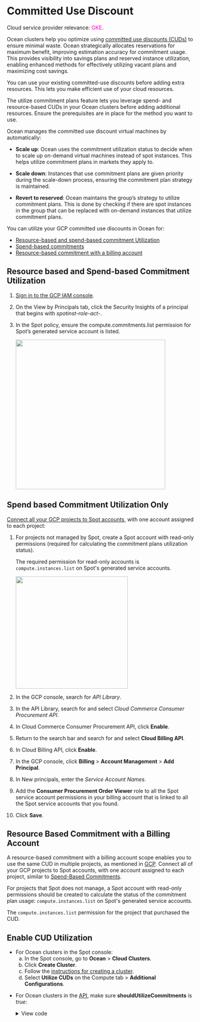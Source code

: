 # Committed Use Discount

Cloud service provider relevance: <font color="#FC01CC">GKE</font>.

Ocean clusters help you optimize using [committed use discounts (CUDs)](https://cloud.google.com/compute/docs/instances/committed-use-discounts-overview) to ensure minimal waste. Ocean strategically allocates reservations for maximum benefit, improving estimation accuracy for commitment usage. This provides visibility into savings plans and reserved instance utilization, enabling enhanced methods for effectively utilizing vacant plans and maximizing cost savings.

You can use your existing committed-use discounts before adding extra resources. This lets you make efficient use of your cloud resources.

The utilize commitment plans feature lets you leverage spend- and resource-based CUDs in your Ocean clusters before adding additional resources. Ensure the prerequisites are in place for the method you want to use.

Ocean manages the committed use discount virtual machines by automatically: 

* **Scale up**: Ocean uses the commitment utilization status to decide when to scale up on-demand virtual machines instead of spot instances. This helps utilize commitment plans in markets they apply to.

* **Scale down**: Instances that use commitment plans are given priority during the scale-down process, ensuring the commitment plan strategy is maintained.

* **Revert to reserved**: Ocean maintains the group’s strategy to utilize commitment plans. This is done by checking if there are spot instances in the group that can be replaced with on-demand instances that utilize commitment plans.

You can utilize your GCP committed use discounts in Ocean for:
* [Resource-based and spend-based commitment Utilization](/ocean/features/committed-use-discount?id=resource-based-and-spend-based-commitment-utilization)
* [Spend-based commitments](/ocean/features/committed-use-discount?id=spend-based-commitment-utilization-only)
* [Resource-based commitment with a billing account](/ocean/features/committed-use-discount?id=resource-based-commitment-with-a-billing-account)

## Resource based and Spend-based Commitment Utilization

1. [Sign in to the GCP IAM console](https://console.cloud.google.com/iamadmin/).
2. On the View by Principals tab, click the Security Insights of a principal that begins with <i>spotinst-role-act-</i>.
   
3. In the Spot policy, ensure the compute.commitments.list permission for Spot’s generated service account is listed.

   <img width="400" src="https://github.com/user-attachments/assets/4c246fa7-6696-453f-8c5b-87b634713734">

## Spend based Commitment Utilization Only

[Connect all your GCP projects to Spot accounts](https://docs.spot.io/connect-your-cloud-provider/first-account/gcp-manually?id=connect-gcp-manually), with one account assigned to each project:

1. For projects not managed by Spot, create a Spot account with read-only permissions (required for calculating the commitment plans utilization status).
   
   The required permission for read-only accounts is `compute.instances.list` on Spot's generated service accounts.
   
   <img width="300" src="https://github.com/user-attachments/assets/bfae81c5-9015-447f-8eb4-e4929d11f707" />

2. In the GCP console, search for <i>API Library</i>.

3. In the API Library, search for and select <i>Cloud Commerce Consumer Procurement API</i>.

4. In Cloud Commerce Consumer Procurement API, click **Enable**.

5. Return to the search bar and search for and select **Cloud Billing API**.

6. In Cloud Billing API, click **Enable**.
  
7. In the GCP console, click **Billing** > **Account Management** > **Add Principal**.

8. In New principals, enter the <i>Service Account Names</i>.

9. Add the **Consumer Procurement Order Viewer** role to all the Spot service account permissions in your billing account that is linked to all the Spot service accounts that you found.

10. Click **Save**.

## Resource Based Commitment with a Billing Account

A resource-based commitment with a billing account scope enables you to use the same CUD in multiple projects, as mentioned in [GCP](https://cloud.google.com/billing/docs/how-to/cud-analysis-resource-based#understanding_discount_sharing). Connect all of your GCP projects to Spot accounts, with one account assigned to each project, similar to [Spend-Based Commitments](/ocean/features/committed-use-discount?id=spend-based-commitment-utilization-only).  

For projects that Spot does not manage, a Spot account with read-only permissions should be created to calculate the status of the commitment plan usage: `compute.instances.list` on Spot's generated service accounts.

The `compute.instances.list` permission for the project that purchased the CUD.

## Enable CUD Utilization

* For Ocean clusters in the Spot console:
  <ol style="list-style-type: lower-alpha;">
   <li>In the Spot console, go to <b>Ocean</b> > <b>Cloud Clusters</b>.</li>
   <li>Click <b>Create Cluster</b>.</li>
   <li>Follow the <a href="https://docs.spot.io/ocean/getting-started/">instructions for creating a cluster</a>.</li>
   <li>Select <b>Utilize CUDs</b> on the Compute tab > <b>Additional Configurations</b>.</li>
 </ol>
 
* For Ocean clusters in the [API](https://docs.spot.io/api/#tag/Ocean-GKE/operation/OceanGKEClusterCreate), make sure <b>shouldUtilizeCommitments</b> is <i>true</i>:
   <details>
   <summary markdown="span">View code</summary>
    <pre><code>"strategy": {
      "shouldUtilizeCommitments": true
    },</code></pre>

    </details>
<!--    
* For virtual node groups in the Spot console:
  <ol style="list-style-type: lower-alpha;">
   <li>In the Spot console, go to <b>Ocean</b> > <b>Cloud Clusters</b>.</li>
   <li>Click <b>Create Cluster</b>.</li>
   <li>Follow the <a href="https://docs.spot.io/ocean/getting-started/">instructions for creating a cluster</a>.</li>
   <li><a href="https://docs.spot.io/ocean/tutorials/manage-virtual-node-groups">Create a VNG</a>.</li>
   <li>Make sure <b>shouldUtilizeCommitments</b> is <i>true</i>:
     <details>
     <summary markdown="span">View code</summary>
      <pre><code>"strategy": {
        "shouldUtilizeCommitments": true
      },</code></pre>

     </details>
      </li>
   <li>Click <b>Save</b>.</li>
 </ol>
 
* For virtual node groups the [API](https://docs.spot.io/api/#tag/Ocean-GKE/operation/OceanGKELaunchSpecCreate), make sure <b>shouldUtilizeCommitments</b> is <i>true</i>:
   <details>
   <summary markdown="span">View code</summary>
    <pre><code>"strategy": {
      "shouldUtilizeCommitments": true
    },</code></pre>

    </details>
-->

